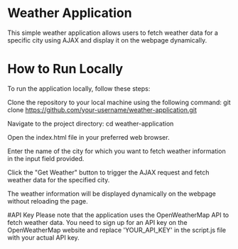# Weather Application
This simple weather application allows users to fetch weather data for a specific city using AJAX and display it on the webpage dynamically.

# How to Run Locally
To run the application locally, follow these steps:

Clone the repository to your local machine using the following command:
git clone https://github.com/your-username/weather-application.git

Navigate to the project directory:
cd weather-application

Open the index.html file in your preferred web browser.

Enter the name of the city for which you want to fetch weather information in the input field provided.

Click the "Get Weather" button to trigger the AJAX request and fetch weather data for the specified city.

The weather information will be displayed dynamically on the webpage without reloading the page.

#API Key
Please note that the application uses the OpenWeatherMap API to fetch weather data. You need to sign up for an API key on the OpenWeatherMap website and replace 'YOUR_API_KEY' in the script.js file with your actual API key.